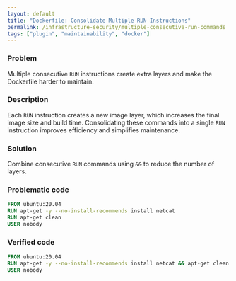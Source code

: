 ```yaml
---
layout: default
title: "Dockerfile: Consolidate Multiple RUN Instructions"
permalink: /infrastructure-security/multiple-consecutive-run-commands
tags: ["plugin", "maintainability", "docker"]
---
```


### Problem
Multiple consecutive `RUN` instructions create extra layers and make the Dockerfile harder to maintain.

### Description
Each `RUN` instruction creates a new image layer, which increases the final image size and build time. Consolidating these commands into a single `RUN` instruction improves efficiency and simplifies maintenance.

### Solution
Combine consecutive `RUN` commands using `&&` to reduce the number of layers.

### Problematic code
```dockerfile
FROM ubuntu:20.04
RUN apt-get -y --no-install-recommends install netcat
RUN apt-get clean
USER nobody
```

### Verified code
```dockerfile
FROM ubuntu:20.04
RUN apt-get -y --no-install-recommends install netcat && apt-get clean
USER nobody
```